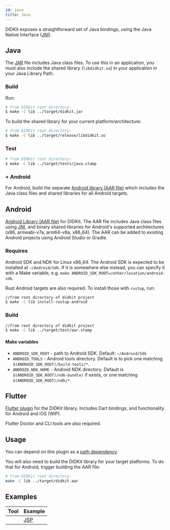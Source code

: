 ```yaml
---
id: java
title: Java
---
```

[path-packages]: https://dart.dev/tools/pub/dependencies#path-packages
[packages-plugins]: https://flutter.dev/developing-packages/
[JAR]: https://en.wikipedia.org/wiki/JAR_(file_format)
[JNI]: https://en.wikipedia.org/wiki/Java_Native_Interface

DIDKit exposes a straightforward set of Java bindings, using the Java Native Interface ([JNI][]).  

## Java

The [JAR][] file includes Java class files. To use this in an application, you must also include the shared library (`libdidkit.so`) in your application in your Java Library Path.

### Build

Run:
```sh
# from DIDKit root directory:
$ make -C lib ../target/didkit.jar
```

To build the shared library for your current platform/architecture:
```sh
# from DIDKit root directory:
$ make -C lib ../target/release/libdidkit.so
```

### Test

```sh
# from DIDKit root directory:
$ make -C lib ../target/tests/java.stamp
```

### + Android

For Android, build the separate [Android library (AAR file)](#android) which includes the Java class files and shared libraries for all Android targets.

## Android

[Android Library (AAR file)][AAR] for DIDKit. The AAR file includes Java class files using [JNI][], and binary shared libraries for Android's supported architectures (x86, armeabi-v7a, arm64-v8a, x86\_64). The AAR can be added to existing Android projects using Android Studio or Gradle.

### Requires

Android SDK and NDK for Linux x86\_64. The Android SDK is expected to be installed at `~/Android/Sdk`. If it is somewhere else instead, you can specify it with a Make variable, e.g. `make ANDROID_SDK_ROOT=/other/location/android-sdk`. 

Rust Android targets are also required. To install those with `rustup`, run:
```sh
//from root directory of didkit project
$ make -C lib install-rustup-android
```

### Build

```sh
//from root directory of didkit project
$ make -C lib ../target/test/aar.stamp
```

#### Make variables

- `ANDROID_SDK_ROOT` - path to Android SDK. Default: `~/Android/Sdk`
- `ANDROID_TOOLS` - Android tools directory. Default is to pick one matching `$(ANDROID_SDK_ROOT)/build-tools/*`.
- `ANDROID_NDK_HOME` - Android NDK directory. Default is `$(ANDROID_SDK_ROOT)/ndk-bundle)` if exists, or one matching `$(ANDROID_SDK_ROOT)/ndk/*`.

[AAR]: https://developer.android.com/studio/projects/android-library.html#aar-contents
[JNI]: https://en.wikipedia.org/wiki/Java_Native_Interface

## Flutter

[Flutter plugin][packages-plugins] for the DIDKit library. Includes Dart bindings, and functionality for Android and iOS (WIP).

Flutter Doctor and CLI tools are also required.

## Usage

You can depend on this plugin as a [path dependency][path-packages].

You will also need to build the DIDKit library for your target platforms.
To do that for Android, trigger building the AAR file:

```sh
# from DIDKit root directory:
make -C lib ../target/didkit.aar
```





## Examples

|Tool|Example|
|---|---|
| |[JSP]()|